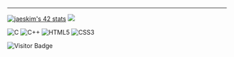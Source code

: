 


-----------
[![jaeskim's 42 stats](https://badge42.herokuapp.com/api/stats/frfrance)](https://github.com/JaeSeoKim/badge42)                <img src="https://github-readme-stats.vercel.app/api/top-langs/?username=kazuumaVII&layout=compact&count_private=true&theme=gruvbox" />


![C](https://img.shields.io/badge/c-%2300599C.svg?style=for-the-badge&logo=c&logoColor=white)  ![C++](https://img.shields.io/badge/c++-%2300599C.svg?style=for-the-badge&logo=c%2B%2B&logoColor=white) ![HTML5](https://img.shields.io/badge/html5-%23E34F26.svg?style=for-the-badge&logo=html5&logoColor=white) ![CSS3](https://img.shields.io/badge/css3-%231572B6.svg?style=for-the-badge&logo=css3&logoColor=white)

![Visitor Badge](https://visitor-badge.laobi.icu/badge?page_id=kazuumaVII.kazuumaVII)
